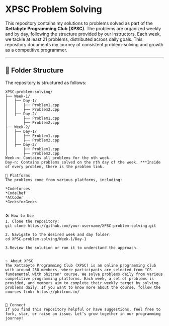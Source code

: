# XPSC Problem Solving

This repository contains my solutions to problems solved as part of the **Xettabyte Programming Club (XPSC)**. The problems are organized weekly and by day, following the structure provided by our instructors. Each week, we tackle at least 21 problems, distributed across daily goals. This repository documents my journey of consistent problem-solving and growth as a competitive programmer.

---

## 📂 Folder Structure

The repository is structured as follows:

```plaintext
XPSC-problem-solving/
├── Week-1/
│   ├── Day-1/
│   │   ├── Problem1.cpp
│   │   ├── Problem2.cpp
│   ├── Day-2/
│       ├── Problem1.cpp
│       ├── Problem2.cpp
├── Week-2/
│   ├── Day-1/
│   │   ├── Problem1.cpp
│   │   ├── Problem2.cpp
│   ├── Day-2/
│       ├── Problem1.cpp
│       ├── Problem2.cpp
Week-n: Contains all problems for the nth week.
Day-n: Contains problems solved on the nth day of the week. ***Inside of every problem, there is the problem link.

🌟 Platforms
The problems come from various platforms, including:

*Codeforces
*CodeChef
*AtCoder
*GeeksforGeeks


🛠️ How to Use
1. Clone the repository:
git clone https://github.com/your-username/XPSC-problem-solving.git

2. Navigate to the desired week and day folder:
cd XPSC-problem-solving/Week-1/Day-1

3.Review the solution or run it to understand the approach.


✨ About XPSC
The Xettabyte Programming Club (XPSC) is an online programming club with around 250 members, where participants are selected from "CS fundamental with phitron" course. We solve problems daily from various competitive programming platforms. Each week, a set of problems is provided, and members aim to complete their weekly target by solving problems daily. If you want to know more about the course, follow the courses link: https://phitron.io/


🔗 Connect
If you find this repository helpful or have suggestions, feel free to fork, star, or raise an issue. Let’s grow together in our programming journey!
